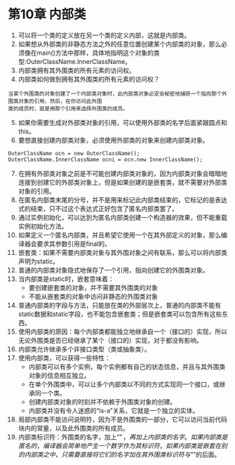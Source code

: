 # 第10章 内部类
1. 可以将一个类的定义放在另一个类的定义内部，这就是内部类。
2. 如果想从外部类的非静态方法之外的任意位置创建某个内部类的对象，那么必须像在main()方法中那样，具体地指明这个对象的类型:OuterClassName.InnerClassName。
3. 内部类拥有其外围类的所有元素的访问权。
4. 内部类如何做到拥有其外围类的所有元素的访问权？
````
当某个外围类的对象创建了一个内部类对象时，此内部类对象必定会秘密地捕获一个指向那个外围类对象的引用，然后，在你访问此外围
类的成员时，就是用那个引用来选择外围类的成员。
````
5. 如果你需要生成对外部类对象的引用，可以使用外部类的名字后面紧跟圆点和this。
6. 要想直接创建内部类对象，必须使用外部类的对象来创建内部类对象。
````
OuterClassName ocn = new OuterClassName();
OuterClassName.InnerClassName ocni = ocn.new InnerClassName();
````
7. 在拥有外部类对象之前是不可能创建内部类对象的，因为内部类对象会暗暗地连接到创建它的外部类对象上，但是如果创建的是嵌套类，就不需要对外部类对象的引用。
8. 在匿名内部类末尾的分号，并不是用来标记此内部类结束的，它标记的是表达式的结束，只不过这个表达式正好包含了匿名内部类罢了。
9. 通过实例初始化，可以达到为匿名内部类创建一个构造器的效果，但不能重载实例初始化方法。
10. 如果定义一个匿名内部类，并且希望它使用一个在其外部定义的对象，那么编译器会要求其参数引用是final的。
11. 嵌套类：如果不需要内部类对象与其外围对象之间有联系，那么可以将内部类声明为static。
12. 普通的内部类对象隐式地保存了一个引用，指向创建它的外围类对象。
13. 当内部类是static时，嵌套意味着：
    - 要创建嵌套类的对象，并不需要其外围类的对象
    - 不能从嵌套类的对象中访问非静态的外围类对象
14. 普通内部类的字段与方法，只能放在类的外部层次上，普通的内部类不能有static数据和static字段，也不能包含嵌套类；但是嵌套类可以包含所有这些东西。
15. 使用内部类的原因：每个内部类都能独立地继承自一个（接口的）实现，所以无论外围类是否已经继承了某个（接口的）实现，对于都没有影响。
16. 内部类允许继承多个非接口类型（类或抽象类）。
17. 使用内部类，可以获得一些特性：
    - 内部类可以有多个实例，每个实例都有自己的状态信息，并且与其外围类对象的信息相互独立。
    - 在单个外围类中，可以让多个内部类以不同的方式实现同一个接口，或继承同一个类。
    - 创建内部类对象的时刻并不依赖于外围类对象的创建。
    - 内部类并没有令人迷惑的“is-a”关系，它就是一个独立的实体。
18. 局部内部类不能访问说明符，因为不是外围类的一部分，它可以访问当前代码块内的常量，以及此外围类的所有成员。
19. 内部类标识符：外围类的名字，加上“$”，再加上内部类的名字。
如果内部类是匿名的，编译器会简单地产生一个数字作为其标识符，如果内部类是嵌套在别的内部类之中，只需要直接将它们的名字加在其外围类标识符与“$”的后面。
